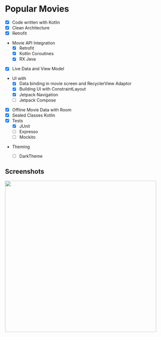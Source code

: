 # Popular Movies

- [X] Code written with Kotlin
- [X] Clean Architecture
- [X] Retrofit
- Movie API Integration
    - [X] Retrofit
    - [X] Kotlin Coroutines
    - [X] RX Java
- [X] Live Data and View Model
- UI with
    - [X] Data binding in movie screen and RecyclerView Adaptor
    - [X] Building UI with ConstraintLayout
    - [X] Jetpack Navigation
    - [ ] Jetpack Compose
- [X] Offline Movie Data with Room
- [X] Sealed Classes Kotlin
- [X] Tests
    - [X] JUnit
    - [ ] Expresso
    - [ ] Mockito
- Theming
    - [ ] DarkTheme



## Screenshots
<img src="https://raw.githubusercontent.com/ashishrawat2911/Android-PopularMovies/master/screenshots/popularmovies.png" height = 500>
